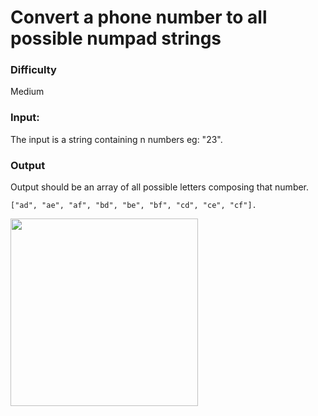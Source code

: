 # Convert a phone number to all possible numpad strings

### Difficulty

Medium

### Input:

The input is a string containing n numbers eg: "23".

### Output

Output should be an array of all possible letters composing that number.

```
["ad", "ae", "af", "bd", "be", "bf", "cd", "ce", "cf"].
```

<img width="300" src="http://assets.avi.io/Telephone-keypad.png" />
